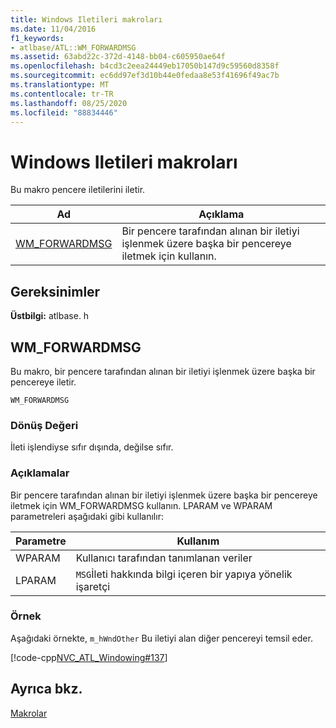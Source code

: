 ```yaml
---
title: Windows Iletileri makroları
ms.date: 11/04/2016
f1_keywords:
- atlbase/ATL::WM_FORWARDMSG
ms.assetid: 63abd22c-372d-4148-bb04-c605950ae64f
ms.openlocfilehash: b4cd3c2eea24449eb17050b147d9c59560d8358f
ms.sourcegitcommit: ec6dd97ef3d10b44e0fedaa8e53f41696f49ac7b
ms.translationtype: MT
ms.contentlocale: tr-TR
ms.lasthandoff: 08/25/2020
ms.locfileid: "88834446"
---
```

# <a name="windows-messages-macros"></a>Windows Iletileri makroları

Bu makro pencere iletilerini iletir.

|Ad|Açıklama|
|-|-|
|[WM_FORWARDMSG](#wm_forwardmsg)|Bir pencere tarafından alınan bir iletiyi işlenmek üzere başka bir pencereye iletmek için kullanın.|

## <a name="requirements"></a>Gereksinimler

**Üstbilgi:** atlbase. h

## <a name="wm_forwardmsg"></a><a name="wm_forwardmsg"></a> WM_FORWARDMSG

Bu makro, bir pencere tarafından alınan bir iletiyi işlenmek üzere başka bir pencereye iletir.

```
WM_FORWARDMSG
```

### <a name="return-value"></a>Dönüş Değeri

İleti işlendiyse sıfır dışında, değilse sıfır.

### <a name="remarks"></a>Açıklamalar

Bir pencere tarafından alınan bir iletiyi işlenmek üzere başka bir pencereye iletmek için WM_FORWARDMSG kullanın. LPARAM ve WPARAM parametreleri aşağıdaki gibi kullanılır:

|Parametre|Kullanım|
|---------------|-----------|
|WPARAM|Kullanıcı tarafından tanımlanan veriler|
|LPARAM|`MSG`İleti hakkında bilgi içeren bir yapıya yönelik işaretçi|

### <a name="example"></a>Örnek

Aşağıdaki örnekte, `m_hWndOther` Bu iletiyi alan diğer pencereyi temsil eder.

[!code-cpp[NVC_ATL_Windowing#137](../../atl/codesnippet/cpp/windows-messages-macros_1.cpp)]

## <a name="see-also"></a>Ayrıca bkz.

[Makrolar](../../atl/reference/atl-macros.md)
